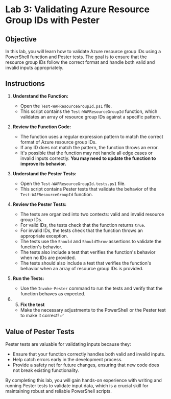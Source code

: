 # Lab 3: Validating Azure Resource Group IDs with Pester

## Objective
In this lab, you will learn how to validate Azure resource group IDs using a PowerShell function and Pester tests. The goal is to ensure that the resource group IDs follow the correct format and handle both valid and invalid inputs appropriately.

## Instructions

1. **Understand the Function:**
   - Open the `Test-WAFResourceGroupId.ps1` file.
   - This script contains the `Test-WAFResourceGroupId` function, which validates an array of resource group IDs against a specific pattern.

2. **Review the Function Code:**
   - The function uses a regular expression pattern to match the correct format of Azure resource group IDs.
   - If any ID does not match the pattern, the function throws an error.
   - It's possible that the function may not handle all edge cases or invalid inputs correctly. **You may need to update the function to improve its behavior.**

3. **Understand the Pester Tests:**
   - Open the `Test-WAFResourceGroupId.tests.ps1` file.
   - This script contains Pester tests that validate the behavior of the `Test-WAFResourceGroupId` function.

4. **Review the Pester Tests:**
   - The tests are organized into two contexts: valid and invalid resource group IDs.
   - For valid IDs, the tests check that the function returns `true`.
   - For invalid IDs, the tests check that the function throws an appropriate exception.
   - The tests use the `Should` and `ShouldThrow` assertions to validate the function's behavior.
   - The tests also include a test that verifies the function's behavior when no IDs are provided.
   - The tests should also include a test that verifies the function's behavior when an array of resource group IDs is provided.

5. **Run the Tests:**
   - Use the `Invoke-Pester` command to run the tests and verify that the function behaves as expected.

6. 5. **Fix the test** 
   - Make the necessary adjustments to the PowerShell or the Pester test to make it correct! ✅

## Value of Pester Tests
Pester tests are valuable for validating inputs because they:
- Ensure that your function correctly handles both valid and invalid inputs.
- Help catch errors early in the development process.
- Provide a safety net for future changes, ensuring that new code does not break existing functionality.

By completing this lab, you will gain hands-on experience with writing and running Pester tests to validate input data, which is a crucial skill for maintaining robust and reliable PowerShell scripts.
